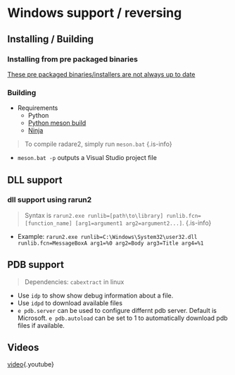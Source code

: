 <!-- TITLE: Windows reversing-->

# Windows support / reversing
## Installing / Building
### Installing from pre packaged binaries
[These pre packaged binaries/installers are not always up to date](http://radare.mikelloc.com/get/)
### Building
- Requirements
	- Python
	- [Python meson build](https://github.com/mesonbuild/meson)
	- [Ninja](https://ninja-build.org/)

> To compile radare2, simply run `meson.bat` {.is-info}
- `meson.bat -p` outputs a Visual Studio project file

## DLL support
### dll support using rarun2
> Syntax is `rarun2.exe runlib=[path\to\library] runlib.fcn=[function_name] [arg1=argument1 arg2=argument2...]`. {.is-info}
- Example: `rarun2.exe runlib=C:\Windows\System32\user32.dll runlib.fcn=MessageBoxA arg1=%0 arg2=Body arg3=Title arg4=%1`

## PDB support
> Dependencies: `cabextract` in linux

- Use `idp` to show show debug information about a file.
- Use `idpd` to download available files
- `e pdb.server` can be used to configure differnt pdb server. Default is Microsoft. `e pdb.autoload` can be set to 1 to automatically download pdb files if available. 

## Videos
[video](https://www.youtube.com/watch?v=2gcqLDGnKMc){.youtube}